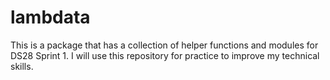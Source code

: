 # lambdata
This is a package that has a collection of helper functions and modules for DS28 Sprint 1. I will use this repository for practice to improve my technical skills.
